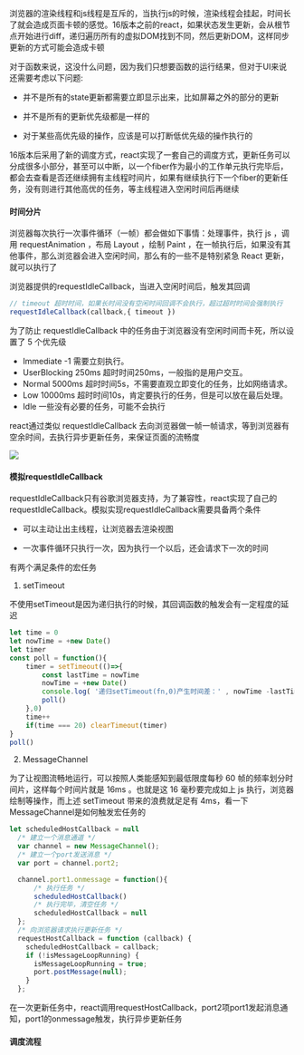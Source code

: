 浏览器的渲染线程和js线程是互斥的，当执行js的时候，渲染线程会挂起，时间长了就会造成页面卡顿的感觉。16版本之前的react，如果状态发生更新，会从根节点开始进行diff，递归遍历所有的虚拟DOM找到不同，然后更新DOM，这样同步更新的方式可能会造成卡顿

对于函数来说，这没什么问题，因为我们只想要函数的运行结果，但对于UI来说还需要考虑以下问题:

- 并不是所有的state更新都需要立即显示出来，比如屏幕之外的部分的更新

- 并不是所有的更新优先级都是一样的

- 对于某些高优先级的操作，应该是可以打断低优先级的操作执行的

16版本后采用了新的调度方式，react实现了一套自己的调度方式，更新任务可以分成很多小部分，甚至可以中断，以一个fiber作为最小的工作单元执行完毕后，都会去查看是否还继续拥有主线程时间片，如果有继续执行下一个fiber的更新任务，没有则进行其他高优的任务，等主线程进入空闲时间后再继续

#### 时间分片

浏览器每次执行一次事件循环（一帧）都会做如下事情：处理事件，执行 js ，调用 requestAnimation ，布局 Layout ，绘制 Paint ，在一帧执行后，如果没有其他事件，那么浏览器会进入空闲时间，那么有的一些不是特别紧急 React 更新，就可以执行了

浏览器提供的requestIdleCallback，当进入空闲时间后，触发其回调

```js
// timeout 超时时间，如果长时间没有空闲时间回调不会执行，超过超时时间会强制执行
requestIdleCallback(callback,{ timeout })
```

为了防止 requestIdleCallback 中的任务由于浏览器没有空闲时间而卡死，所以设置了 5 个优先级

- Immediate -1 需要立刻执行。
- UserBlocking 250ms 超时时间250ms，一般指的是用户交互。
- Normal 5000ms 超时时间5s，不需要直观立即变化的任务，比如网络请求。
- Low 10000ms 超时时间10s，肯定要执行的任务，但是可以放在最后处理。
- Idle 一些没有必要的任务，可能不会执行

react通过类似 requestIdleCallback 去向浏览器做一帧一帧请求，等到浏览器有空余时间，去执行异步更新任务，来保证页面的流畅度

![](https://p9-juejin.byteimg.com/tos-cn-i-k3u1fbpfcp/4cdece5756244975beb3ca5352af4eb8~tplv-k3u1fbpfcp-watermark.awebp)

#### 模拟requestIdleCallback

requestIdleCallback只有谷歌浏览器支持，为了兼容性，react实现了自己的requestIdleCallback。模拟实现requestIdleCallback需要具备两个条件

- 可以主动让出主线程，让浏览器去渲染视图

- 一次事件循环只执行一次，因为执行一个以后，还会请求下一次的时间

有两个满足条件的宏任务

1. setTimeout

不使用setTimeout是因为递归执行的时候，其回调函数的触发会有一定程度的延迟

```js
let time = 0 
let nowTime = +new Date()
let timer
const poll = function(){
    timer = setTimeout(()=>{
        const lastTime = nowTime
        nowTime = +new Date()
        console.log( '递归setTimeout(fn,0)产生时间差：' , nowTime -lastTime )
        poll()
    },0)
    time++
    if(time === 20) clearTimeout(timer)
}
poll()
```

2. MessageChannel

为了让视图流畅地运行，可以按照人类能感知到最低限度每秒 60 帧的频率划分时间片，这样每个时间片就是 16ms 。也就是这 16 毫秒要完成如上 js 执行，浏览器绘制等操作，而上述 setTimeout 带来的浪费就足足有 4ms，看一下MessageChannel是如何触发宏任务的

```js
let scheduledHostCallback = null 
  /* 建立一个消息通道 */
  var channel = new MessageChannel();
  /* 建立一个port发送消息 */
  var port = channel.port2;

  channel.port1.onmessage = function(){
      /* 执行任务 */
      scheduledHostCallback() 
      /* 执行完毕，清空任务 */
      scheduledHostCallback = null
  };
  /* 向浏览器请求执行更新任务 */
  requestHostCallback = function (callback) {
    scheduledHostCallback = callback;
    if (!isMessageLoopRunning) {
      isMessageLoopRunning = true;
      port.postMessage(null);
    }
  };
```

在一次更新任务中，react调用requestHostCallback，port2项port1发起消息通知，port1的onmessage触发，执行异步更新任务

#### 调度流程